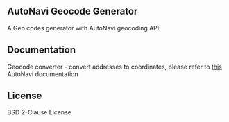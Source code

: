 <h2>AutoNavi Geocode Generator</h2>
<p>A Geo codes generator with AutoNavi geocoding API</p>

<h2>Documentation</h2>
<p>
  Geocode converter - convert addresses to coordinates, please refer to 
  <a target="_blank" href="https://lbs.amap.com/api/webservice/guide/api/georegeo">this</a>
  AutoNavi documentation
</p>

<h2>License</h2>
<p>
  BSD 2-Clause License
</p>
